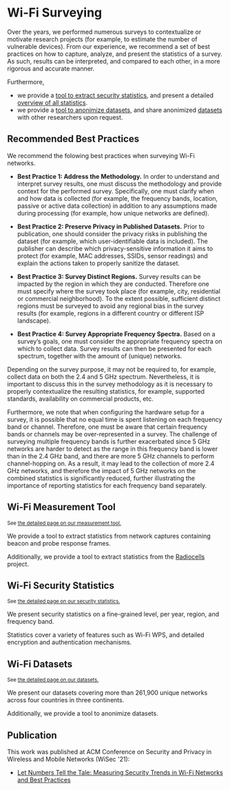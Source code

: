# Wi-Fi Surveying

Over the years, we performed numerous surveys to contextualize or motivate research projects (for example, to estimate the number of vulnerable devices).
From our experience, we recommend a set of best practices on how to capture, analyze, and present the statistics of a survey.
As such, results can be interpreted, and compared to each other, in a more rigorous and accurate manner.

Furthermore,
- we provide a [tool to extract security statistics](tool), and present a detailed [overview of all statistics](statistics).
- we provide a [tool to anonimize datasets](datasets), and share anonimized [datasets](datasets) with other researchers upon request.

## Recommended Best Practices

We recommend the folowing best practices when surveying Wi-Fi networks.

* **Best Practice 1: Address the Methodology.**
In order to understand and interpret survey results, one must discuss the methodology and provide context for the performed survey.
Specifically, one must clarify when and how data is collected (for example, the frequency bands, location, passive or active data collection) in addition to any assumptions made during processing (for example, how unique networks are defined).

- **Best Practice 2: Preserve Privacy in Published Datasets.**
Prior to publication, one should consider the privacy risks in publishing the dataset (for example, which user-identifiable data is included).
The publisher can describe which privacy-sensitive information it aims to protect (for example, MAC addresses, SSIDs, sensor readings) and explain the actions taken to properly sanitize the dataset.

- **Best Practice 3: Survey Distinct Regions.**
Survey results can be impacted by the region in which they are conducted.
Therefore one must specify where the survey took place (for example, city, residential or commercial neighborhood).
To the extent possible, sufficient distinct regions must be surveyed to avoid any regional bias in the survey results (for example, regions in a different country or different ISP landscape).

- **Best Practice 4: Survey Appropriate Frequency Spectra.**
Based on a survey’s goals, one must consider the appropriate frequency spectra on which to collect data.
Survey results can then be presented for each spectrum, together with the amount of (unique) networks.

Depending on the survey purpose, it may not be required to, for example, collect data on both the 2.4 and 5 GHz spectrum.
Nevertheless, it is important to discuss this in the survey methodology as it is necessary to properly contextualize the resulting statistics, for example, supported standards, availability on commercial products, etc.

Furthermore, we note that when configuring the hardware setup for a survey, it is possible that no equal time is spent listening on each frequency band or channel.
Therefore, one must be aware that certain frequency bands or channels may be over-represented in a survey.
The challenge of surveying multiple frequency bands is further exacerbated since 5 GHz networks are harder to detect as the range in this frequency band is lower than in the 2.4 GHz band, and there are more 5 GHz channels to perform channel-hopping on.
As a result, it may lead to the collection of more 2.4 GHz networks, and therefore the impact of 5 GHz networks on the combined statistics is significantly reduced, further illustrating the importance of reporting statistics for each frequency band separately.

## Wi-Fi Measurement Tool

<sup>See [the detailed page on our measurement tool.](tool)

We provide a tool to extract statistics from network captures containing beacon and probe response frames.

Additionally, we provide a tool to extract statistics from the [Radiocells](https://radiocells.org/) project.

## Wi-Fi Security Statistics

<sup>See [the detailed page on our security statistics.](statistics)

We present security statistics on a fine-grained level, per year, region, and frequency band.

Statistics cover a variety of features such as Wi-Fi WPS, and detailed encryption and authentication mechanisms.

## Wi-Fi Datasets

<sup>See [the detailed page on our datasets.](datasets)

We present our datasets covering more than 261,900 unique networks across four countries in three continents.

Additionally, we provide a tool to anonimize datasets.

## Publication

This work was published at ACM Conference on Security and Privacy in Wireless and Mobile Networks (WiSec '21):

- [Let Numbers Tell the Tale: Measuring Security Trends in Wi-Fi Networks and Best Practices](https://dl.acm.org/doi/10.1145/3448300.3468286)
